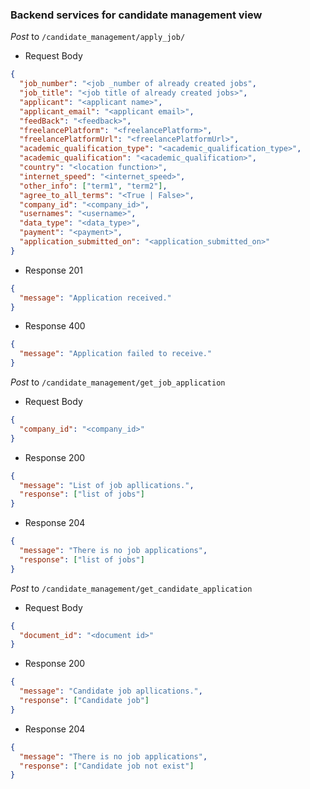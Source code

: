 ### Backend services for candidate management view

_Post_ to `/candidate_management/apply_job/`

- Request Body

```json
{
  "job_number": "<job _number of already created jobs",
  "job_title": "<job title of already created jobs>",
  "applicant": "<applicant name>",
  "applicant_email": "<applicant email>",
  "feedBack": "<feedback>",
  "freelancePlatform": "<freelancePlatform>",
  "freelancePlatformUrl": "<freelancePlatformUrl>",
  "academic_qualification_type": "<academic_qualification_type>",
  "academic_qualification": "<academic_qualification>",
  "country": "<location function>",
  "internet_speed": "<internet_speed>",
  "other_info": ["term1", "term2"],
  "agree_to_all_terms": "<True | False>",
  "company_id": "<company_id>",
  "usernames": "<username>",
  "data_type": "<data_type>",
  "payment": "<payment>",
  "application_submitted_on": "<application_submitted_on>"
}
```

- Response 201

```json
{
  "message": "Application received."
}
```

- Response 400

```json
{
  "message": "Application failed to receive."
}
```

_Post_ to `/candidate_management/get_job_application`

- Request Body

```json
{
  "company_id": "<company_id>"
}
```

- Response 200

```json
{
  "message": "List of job apllications.",
  "response": ["list of jobs"]
}
```

- Response 204

```json
{
  "message": "There is no job applications",
  "response": ["list of jobs"]
}
```

_Post_ to `/candidate_management/get_candidate_application`

- Request Body

```json
{
  "document_id": "<document id>"
}
```

- Response 200

```json
{
  "message": "Candidate job apllications.",
  "response": ["Candidate job"]
}
```

- Response 204

```json
{
  "message": "There is no job applications",
  "response": ["Candidate job not exist"]
}
```
